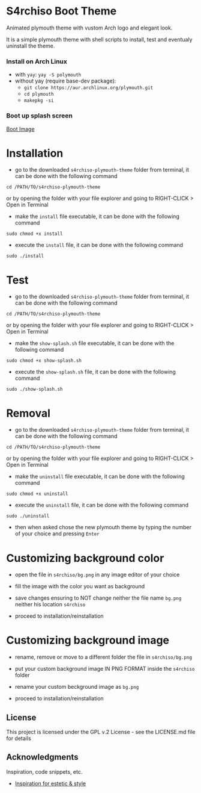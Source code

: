 # S4rchiso Boot Theme

Animated plymouth theme with vustom Arch logo and elegant look.

It is a simple plymouth theme with shell scripts to install, test and eventualy uninstall the theme.

### Install on Arch Linux
 * with `yay`: `yay -S polymouth`
 * without yay (require base-dev package):
    - `git clone https://aur.archlinux.org/plymouth.git`
    - `cd plymouth`
    - `makepkg -si`

### Boot up splash screen
[Boot Image](https://i.imgur.com/5edVsfo.gifv)

# Installation
* go to the downloaded `s4rchiso-plymouth-theme` folder from terminal, it can be done with the following command
```
cd /PATH/TO/s4rchiso-plymouth-theme
```
or by opening the folder with your file explorer and going to RIGHT-CLICK > Open in Terminal
* make the `install` file executable, it can be done with the following command
```
sudo chmod +x install
```
* execute the `install` file, it can be done with the following command
```
sudo ./install
```

# Test

* go to the downloaded `s4rchiso-plymouth-theme` folder from terminal, it can be done with the following command
```
cd /PATH/TO/s4rchiso-plymouth-theme
```
or by opening the folder with your file explorer and going to RIGHT-CLICK > Open in Terminal
* make the `show-splash.sh` file executable, it can be done with the following command
```
sudo chmod +x show-splash.sh
```
* execute the `show-splash.sh` file, it can be done with the following command
```
sudo ./show-splash.sh
```




# Removal

* go to the downloaded `s4rchiso-plymouth-theme` folder from terminal, it can be done with the following command
```
cd /PATH/TO/s4rchiso-plymouth-theme
```
or by opening the folder with your file explorer and going to RIGHT-CLICK > Open in Terminal
* make the `uninstall` file executable, it can be done with the following command
```
sudo chmod +x uninstall
```
* execute the `uninstall` file, it can be done with the following command
```
sudo ./uninstall
```
* then when asked chose the new plymouth theme by typing the number of your choice and pressing `Enter`




# Customizing background color

* open the file in `s4rchiso/bg.png` in any image editor of your choice

* fill the image with the color you want as background

* save changes ensuring to NOT change neither the file name `bg.png` neither his location `s4rchiso`

* proceed to installation/reinstallation




# Customizing background image

* rename, remove or move to a different folder the file in `s4rchiso/bg.png`

* put your custom background image IN PNG FORMAT inside the `s4rchiso` folder

* rename your custom beckground image as `bg.png`

* proceed to installation/reinstallation

## License

This project is licensed under the GPL v.2 License - see the LICENSE.md file for details

## Acknowledgments
Inspiration, code snippets, etc.
* [Inspiration for estetic &amp; style](https://atom.io/)
